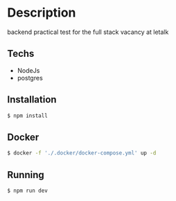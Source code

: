 # Description
backend practical test for the full stack vacancy at letalk

 ## Techs
- NodeJs
- postgres

 ## Installation

```bash
$ npm install
```

## Docker

```bash
$ docker -f './.docker/docker-compose.yml' up -d
```

## Running

```bash
$ npm run dev
```
